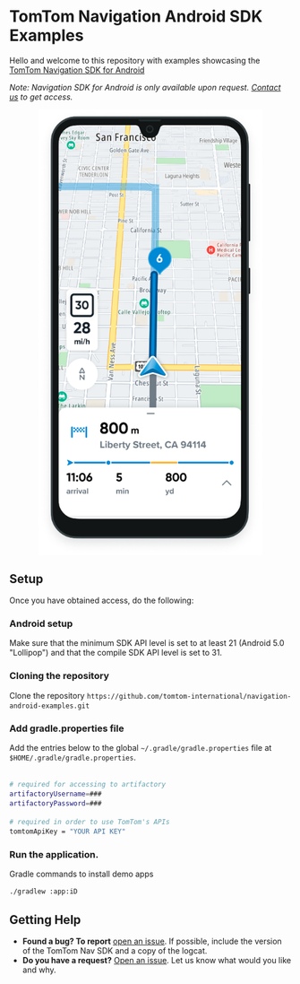 
# TomTom Navigation Android SDK Examples

Hello and welcome to this repository with examples showcasing the [TomTom Navigation SDK for Android](https://developer.tomtom.com/android/navigation/documentation/overview/introduction) 

*Note: Navigation SDK for Android is only available upon request. [Contact us](https://developer.tomtom.com/tomtom-sdk-for-android/request-access "Contact us") to get access.*

<div align="center">
  <img align="center" src=".github/nav-sdk-phone.png" width="400"/>
</div>

## Setup
Once you have obtained access, do the following:

### Android setup
Make sure that the minimum SDK API level is set to at least 21 (Android 5.0 "Lollipop") and that the compile SDK API level is set to 31.

### Cloning the repository
Clone the repository `https://github.com/tomtom-international/navigation-android-examples.git`

### Add gradle.properties file
Add the entries below to the global `~/.gradle/gradle.properties` file at `$HOME/.gradle/gradle.properties`.

```bash

# required for accessing to artifactory
artifactoryUsername=###
artifactoryPassword=###

# required in order to use TomTom's APIs
tomtomApiKey = "YOUR API KEY"
```


### Run the application.
Gradle commands to install demo apps </summary>

```bash
./gradlew :app:iD
```

## Getting Help

- **Found a bug? To report** [open an issue](https://github.com/tomtom-international/navigation-android-examples/issues). If possible, include the version of the TomTom Nav SDK and a copy of the logcat.
- **Do you have a request?** [Open an issue](https://github.com/tomtom-international/navigation-android-examples/issues/). Let us know what would you like and why.
